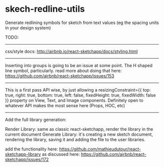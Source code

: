 # skech-redline-utils
Generate redlining symbols for sketch from text values (eg the spacing units in your design system) 


TODO:

-----------------

css/style docs:
http://airbnb.io/react-sketchapp/docs/styling.html

-----------------

Inserting into groups is going to be an issue at some point. The H shaped line symbol, particularly. 
read more about doing that here:
https://github.com/airbnb/react-sketchapp/issues/153

-----------------

This is a first pass API wise, by just allowing a resizingConstraint={{ top: true, right: true, bottom: true, left: false, fixedHeight: true, fixedWidth: false }} property on View, Text, and Image components. Definitely open to whatever API makes the most sense here (Props, HOC, etc)

-----------------

Add the full library generation:

Render Library: same as classic react-sketchapp, render the library in the current document
Generate Library: it's creating a new sketch document, rendering the library, saving it and adding the file to the user libraries.

add the functionality here:
https://github.com/mathieudutour/react-sketchapp-library
as discussed here:
https://github.com/airbnb/react-sketchapp/issues/172